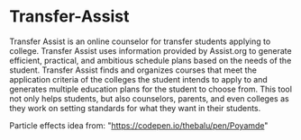 # Transfer-Assist
Transfer Assist is an online counselor for transfer students applying to college. Transfer Assist uses information provided by Assist.org to generate efficient, practical, and ambitious schedule plans based on the needs of the student. Transfer Assist finds and organizes courses that meet the application criteria of the colleges the student intends to apply to and generates multiple education plans for the student to choose from. This tool not only helps students, but also counselors, parents, and even colleges as they work on setting standards for what they want in their students.

Particle effects idea from: "https://codepen.io/thebalu/pen/Poyamde"
